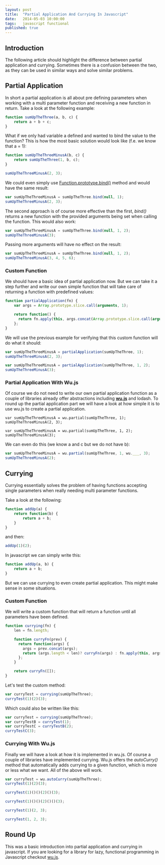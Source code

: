 ```yaml
---
layout: post
title:  "Partial Application And Currying In Javascript"
date:   2014-05-03 10:00:00
tags:	javascript functional
published: true
---
```


## Introduction

The following article should highlight the difference between partial application and currying.
Sometimes there is a confusion between the two, as they can be used in similar ways and solve similar problems.

## Partial Application
In short a partial application is all about pre defining parameters when working with a multi parameter function and receiving a new function in return.
Take a look at the following example:


```javascript
function sumUpTheThree(a, b, c) {
	return a + b + c;
}
```

What if we only had variable a defined and wanted to bind the value to the function? This is how the most basic solution would look like (f.e. we know that a = 1):


```javascript
function sumUpTheThreeMinusA(b, c) {
    return sumUpTheThree(1, b, c);
}

sumUpTheThreeMinusA(2, 3);
```

We could even simply use [Function.prototype.bind()](https://developer.mozilla.org/en-US/docs/Web/JavaScript/Reference/Global_Objects/Function/bind) method and would have the same result:


```javascript
var sumUpTheThreeMinusA = sumUpTheThree.bind(null, 1);
sumUpTheThreeMinusA(2, 3);
```

The second approach is of course more effective than the first, _bind()_ returns a new function with the provided arguments being set when calling the function.
This would also work:

```javascript
var sumUpTheThreeMinusA = sumUpTheThree.bind(null, 1, 2);
sumUpTheThreeMinusA(3);
```

Passing more arguments will have no effect on the result:

```javascript
var sumUpTheThreeMinusA = sumUpTheThree.bind(null, 1, 2);
sumUpTheThreeMinusA(3, 4, 5, 6);
```


### Custom Function

We should have a basic idea of partial application now. But we can take it a step further and write our own simple function that will take care of returning a function with predefined values:

```javascript
function partialApplication(fn) {
    var args = Array.prototype.slice.call(arguments, 1);

    return function() {
      return fn.apply(this, args.concat(Array.prototype.slice.call(arguments, 0)))
    };
}
```

We will use the previous example for verifying that this custom function will do what it should:

```javascript
var sumUpTheThreeMinusA = partialApplication(sumUpTheThree, 1);
sumUpTheThreeMinusA(2, 3);

var sumUpTheThreeMinusA = partialApplication(sumUpTheThree, 1, 2);
sumUpTheThreeMinusA(3);
```


### Partial Application With Wu.js

Of course we do not need to write our own partial application function as a couple of libraries already offer abstractions including [**wu.js**](http://fitzgen.github.io/wu.js) and lodash.
To round up the partial application part we will have a look at how simple it is to use wu.js to create a partial application.

```
var sumUpTheThreeMinusA = wu.partial(sumUpTheThree, 1);
sumUpTheThreeMinusA(2, 3);

var sumUpTheThreeMinusA = wu.partial(sumUpTheThree, 1, 2);
sumUpTheThreeMinusA(3);
```

We can even do this (we know a and c but we do not have b):

```javascript
var sumUpTheThreeMinusA = wu.partial(sumUpTheThree, 1, wu.___, 3);
sumUpTheThreeMinusA(2);
```


## Currying

Currying essentially solves the problem of having functions accepting single parameters when really needing multi parameter functions.

Take a look at the following:

```javascript
function addUp(a) {
	return function(b) {
		return a + b;
	}
}
```

and then:

```javascript
addUp(1)(2);
```

In javascript we can simply write this:

```javascript
function addUp(a, b) {
	return a + b;
}
```

But we can use currying to even create partial application.
This might make sense in some situations.


### Custom Function

We will write a custom function that will return a function until all parameters have been defined.

```javascript
function currying(fn) {
    len = fn.length;

    function curryFn(prev) {
      return function(args) {
        args = prev.concat(args);
        return (args.length < len)? curryFn(args) : fn.apply(this, args);
      };
    }

    return curryFn([]);
}
```

Let's test the custom method:

```javascript
var curryTest = currying(sumUpTheThree);
curryTest(1)(2)(3);
```

Which could also be written like this:

```javascript
var curryTest = currying(sumUpTheThree);
var curryTestB = curryTest(1);
var curryTestC = curryTestB(2);
curryTestC(3);
```

### Currying With Wu.js

Finally we will have a look at how it is implemented in wu.js. Of course a couple of libraries have implemented currying.
Wu.js offers the _autoCurry()_ method that automatically adds currying to a given function, which is more or less what we want.
All of the above will work.


```javascript
var curryTest = wu.autoCurry(sumUpTheThree);
curryTest(1)(2)(3);

curryTest(1)()()(2)()(3);

curryTest(1)()()(2)()()(3);

curryTest(1)(2, 3);

curryTest(1, 2, 3);
```

## Round Up

This was a basic introduction into partial application and currying in javascript.
If you are looking for a library for lazy, functional programming in Javascript checkout [wu.js](http://fitzgen.github.io/wu.js).

